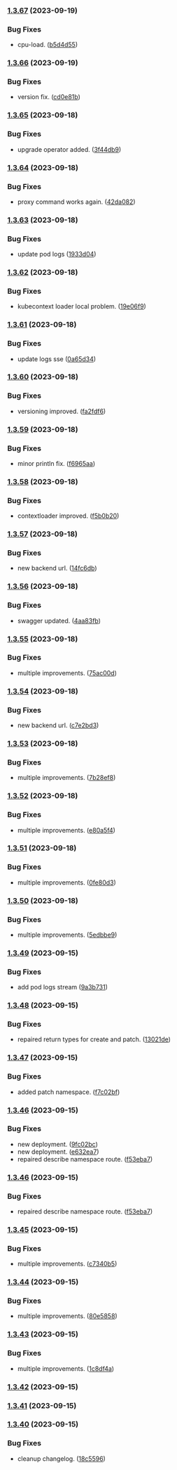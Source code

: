 
### [1.3.67](https://github.com/mogenius/punq/compare/dev1.3.66...dev1.3.67) (2023-09-19)


### Bug Fixes

* cpu-load. ([b5d4d55](https://github.com/mogenius/punq/commit/b5d4d55df49e0002a73e2196ddb68164724d85ca))

### [1.3.66](https://github.com/mogenius/punq/compare/dev1.3.65...dev1.3.66) (2023-09-19)


### Bug Fixes

* version fix. ([cd0e81b](https://github.com/mogenius/punq/commit/cd0e81b19a41859619b1c176e006359d5e4b2718))

### [1.3.65](https://github.com/mogenius/punq/compare/dev1.3.64...dev1.3.65) (2023-09-18)


### Bug Fixes

* upgrade operator added. ([3f44db9](https://github.com/mogenius/punq/commit/3f44db977204e57e4b59561845f905610a79013a))

### [1.3.64](https://github.com/mogenius/punq/compare/dev1.3.63...dev1.3.64) (2023-09-18)


### Bug Fixes

* proxy command works again. ([42da082](https://github.com/mogenius/punq/commit/42da082b6f99f3932203bf0a2b84a8a536e6d002))

### [1.3.63](https://github.com/mogenius/punq/compare/dev1.3.62...dev1.3.63) (2023-09-18)


### Bug Fixes

* update pod logs ([1933d04](https://github.com/mogenius/punq/commit/1933d04f14162846c55264d7b297c3a9c906c29f))

### [1.3.62](https://github.com/mogenius/punq/compare/dev1.3.61...dev1.3.62) (2023-09-18)


### Bug Fixes

* kubecontext loader local problem. ([19e06f9](https://github.com/mogenius/punq/commit/19e06f9c57620ece32518fbb970052a359c93fa5))

### [1.3.61](https://github.com/mogenius/punq/compare/dev1.3.60...dev1.3.61) (2023-09-18)


### Bug Fixes

* update logs sse ([0a65d34](https://github.com/mogenius/punq/commit/0a65d34a11fe73d46eefda394e0b836e5d14195b))

### [1.3.60](https://github.com/mogenius/punq/compare/dev1.3.59...dev1.3.60) (2023-09-18)


### Bug Fixes

* versioning improved. ([fa2fdf6](https://github.com/mogenius/punq/commit/fa2fdf6f7bb215847e6121e921cb92ddb8d3d0f1))

### [1.3.59](https://github.com/mogenius/punq/compare/dev1.3.58...dev1.3.59) (2023-09-18)


### Bug Fixes

* minor println fix. ([f6965aa](https://github.com/mogenius/punq/commit/f6965aa40664b3990b8a739a2835306caacb33db))

### [1.3.58](https://github.com/mogenius/punq/compare/dev1.3.57...dev1.3.58) (2023-09-18)


### Bug Fixes

* contextloader improved. ([f5b0b20](https://github.com/mogenius/punq/commit/f5b0b207d215db8af6d6af40e9b498afe9ed8598))

### [1.3.57](https://github.com/mogenius/punq/compare/dev1.3.56...dev1.3.57) (2023-09-18)


### Bug Fixes

* new backend url. ([14fc6db](https://github.com/mogenius/punq/commit/14fc6db1f5640ce971e77da3e730cf5b89fa0745))

### [1.3.56](https://github.com/mogenius/punq/compare/dev1.3.55...dev1.3.56) (2023-09-18)


### Bug Fixes

* swagger updated. ([4aa83fb](https://github.com/mogenius/punq/commit/4aa83fb05b4bd9f08eb50be792d2912b2d3ea047))

### [1.3.55](https://github.com/mogenius/punq/compare/dev1.3.54...dev1.3.55) (2023-09-18)


### Bug Fixes

* multiple improvements. ([75ac00d](https://github.com/mogenius/punq/commit/75ac00d1d3c612623b8df4ef7e14c506d7d8b5b8))

### [1.3.54](https://github.com/mogenius/punq/compare/dev1.3.53...dev1.3.54) (2023-09-18)


### Bug Fixes

* new backend url. ([c7e2bd3](https://github.com/mogenius/punq/commit/c7e2bd3606761c61a697e5322df49c89572b5be8))

### [1.3.53](https://github.com/mogenius/punq/compare/dev1.3.52...dev1.3.53) (2023-09-18)


### Bug Fixes

* multiple improvements. ([7b28ef8](https://github.com/mogenius/punq/commit/7b28ef8005e55bbc9927802e5b901c1e81e8f897))

### [1.3.52](https://github.com/mogenius/punq/compare/dev1.3.51...dev1.3.52) (2023-09-18)


### Bug Fixes

* multiple improvements. ([e80a5f4](https://github.com/mogenius/punq/commit/e80a5f4c95068458fe56fe6a1d6e6d2ed4f71fa3))

### [1.3.51](https://github.com/mogenius/punq/compare/dev1.3.50...dev1.3.51) (2023-09-18)


### Bug Fixes

* multiple improvements. ([0fe80d3](https://github.com/mogenius/punq/commit/0fe80d3c31d6a00828aaf6997c4393f46fe92ff6))

### [1.3.50](https://github.com/mogenius/punq/compare/dev1.3.49...dev1.3.50) (2023-09-18)


### Bug Fixes

* multiple improvements. ([5edbbe9](https://github.com/mogenius/punq/commit/5edbbe911f1de970ca7ca78f36add7bf944d9bf6))

### [1.3.49](https://github.com/mogenius/punq/compare/dev1.3.48...dev1.3.49) (2023-09-15)


### Bug Fixes

* add pod logs stream ([9a3b731](https://github.com/mogenius/punq/commit/9a3b7310c227ec17dca3a822f64d288a2e602f6b))

### [1.3.48](https://github.com/mogenius/punq/compare/dev1.3.47...dev1.3.48) (2023-09-15)


### Bug Fixes

* repaired return types for create and patch. ([13021de](https://github.com/mogenius/punq/commit/13021de7f116e25b95836848ce2f791b51717c28))

### [1.3.47](https://github.com/mogenius/punq/compare/dev1.3.46...dev1.3.47) (2023-09-15)


### Bug Fixes

* added patch namespace. ([f7c02bf](https://github.com/mogenius/punq/commit/f7c02bf2e16c7440b84545e56c03552978b0914e))

### [1.3.46](https://github.com/mogenius/punq/compare/dev1.3.45...dev1.3.46) (2023-09-15)


### Bug Fixes

* new deployment. ([9fc02bc](https://github.com/mogenius/punq/commit/9fc02bc8d0b2316c11c6c688c84ec7763dc0c284))
* new deployment. ([e632ea7](https://github.com/mogenius/punq/commit/e632ea73a21019ba72fef1aebfea825922d06ec8))
* repaired describe namespace route. ([f53eba7](https://github.com/mogenius/punq/commit/f53eba7f4ec88716e2895b002b527cc5594efd82))

### [1.3.46](https://github.com/mogenius/punq/compare/dev1.3.45...dev1.3.46) (2023-09-15)


### Bug Fixes

* repaired describe namespace route. ([f53eba7](https://github.com/mogenius/punq/commit/f53eba7f4ec88716e2895b002b527cc5594efd82))

### [1.3.45](https://github.com/mogenius/punq/compare/dev1.3.44...dev1.3.45) (2023-09-15)


### Bug Fixes

* multiple improvements. ([c7340b5](https://github.com/mogenius/punq/commit/c7340b5d5681baf2fb2237949e9f0f12e3a24d98))

### [1.3.44](https://github.com/mogenius/punq/compare/dev1.3.43...dev1.3.44) (2023-09-15)


### Bug Fixes

* multiple improvements. ([80e5858](https://github.com/mogenius/punq/commit/80e5858aadcdaba86388305923cc5f98e2950b8a))

### [1.3.43](https://github.com/mogenius/punq/compare/dev1.3.42...dev1.3.43) (2023-09-15)


### Bug Fixes

* multiple improvements. ([1c8df4a](https://github.com/mogenius/punq/commit/1c8df4afc3f28dede33bd75ff349b17ea36b6bfd))

### [1.3.42](https://github.com/mogenius/punq/compare/dev1.3.41...dev1.3.42) (2023-09-15)

### [1.3.41](https://github.com/mogenius/punq/compare/dev1.3.40...dev1.3.41) (2023-09-15)

### [1.3.40](https://github.com/mogenius/punq/compare/dev1.3.39...dev1.3.40) (2023-09-15)


### Bug Fixes

* cleanup changelog. ([18c5596](https://github.com/mogenius/punq/commit/18c559627e678693b08bc353cbfa30c21682f191))
